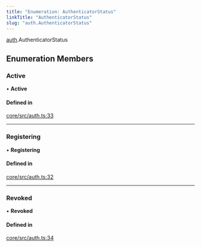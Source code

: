 ```yaml
---
title: "Enumeration: AuthenticatorStatus"
linkTitle: "AuthenticatorStatus"
slug: "auth.AuthenticatorStatus"
---
```


[auth](../../modules/auth).AuthenticatorStatus

## Enumeration Members

### Active

• **Active**

#### Defined in

[core/src/auth.ts:33](https://github.com/padloc/padloc/blob/b00eb4fd/packages/core/src/auth.ts#L33)

---

### Registering

• **Registering**

#### Defined in

[core/src/auth.ts:32](https://github.com/padloc/padloc/blob/b00eb4fd/packages/core/src/auth.ts#L32)

---

### Revoked

• **Revoked**

#### Defined in

[core/src/auth.ts:34](https://github.com/padloc/padloc/blob/b00eb4fd/packages/core/src/auth.ts#L34)
